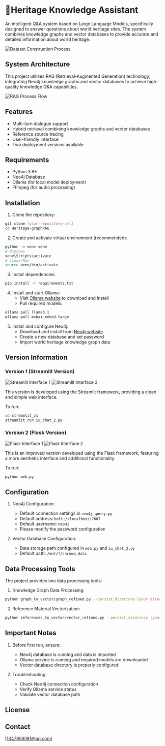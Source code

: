 # 🤖Heritage Knowledge Assistant

An intelligent Q&A system based on Large Language Models, specifically designed to answer questions about world heritage sites. The system combines knowledge graphs and vector databases to provide accurate and detailed information about world heritage.

![Dataset Construction Process](photos/dataset_build_up.png)

## System Architecture

This project utilizes RAG (Retrieval-Augmented Generation) technology, integrating Neo4j knowledge graphs and vector databases to achieve high-quality knowledge Q&A capabilities.

![RAG Process Flow](photos/RAG_process.png)

## Features

- Multi-turn dialogue support
- Hybrid retrieval combining knowledge graphs and vector databases
- Reference source tracing
- User-friendly interface
- Two deployment versions available

## Requirements

- Python 3.8+
- Neo4j Database
- Ollama (for local model deployment)
- FFmpeg (for audio processing)

## Installation

1. Clone the repository:
```bash
git clone [your-repository-url]
cd Heritage-graphRAG
```

2. Create and activate virtual environment (recommended):
```bash
python -m venv venv
# Windows
venv\Scripts\activate
# Linux/Mac
source venv/bin/activate
```

3. Install dependencies:
```bash
pip install -r requirements.txt
```

4. Install and start Ollama:
   - Visit [Ollama website](https://ollama.ai/) to download and install
   - Pull required models:
```bash
ollama pull llama3.1
ollama pull mxbai-embed-large
```

5. Install and configure Neo4j:
   - Download and install from [Neo4j website](https://neo4j.com/download/)
   - Create a new database and set password
   - Import world heritage knowledge graph data

## Version Information

### Version 1 (Streamlit Version)

![Streamlit Interface 1](photos/version1_1.png)
![Streamlit Interface 2](photos/version1_2.png)

This version is developed using the Streamlit framework, providing a clean and simple web interface.

To run:
```bash
cd streamlit_v1
streamlit run iu_chat_2.py
```

### Version 2 (Flask Version)

![Flask Interface 1](photos/version2_1.png)
![Flask Interface 2](photos/version2_2.png)

This is an improved version developed using the Flask framework, featuring a more aesthetic interface and additional functionality.

To run:
```bash
python web.py
```

## Configuration

1. Neo4j Configuration:
   - Default connection settings in `neo4j_query.py`
   - Default address: `bolt://localhost:7687`
   - Default username: `neo4j`
   - Please modify the password configuration

2. Vector Database Configuration:
   - Data storage path configured in `web.py` and `iu_chat_2.py`
   - Default path: `/mnt/f/chroma_data`

## Data Processing Tools

The project provides two data processing tools:

1. Knowledge Graph Data Processing:
```bash
python graph_to_vector/graph_refined.py --persist_directory [your_directory]
```

2. Reference Material Vectorization:
```bash
python references_to_vector/vector_refined.py --persist_directory [your_directory]
```

## Important Notes

1. Before first run, ensure:
   - Neo4j database is running and data is imported
   - Ollama service is running and required models are downloaded
   - Vector database directory is properly configured

2. Troubleshooting:
   - Check Neo4j connection configuration
   - Verify Ollama service status
   - Validate vector database path

## License



## Contact

[1347959081@qq.com] 
